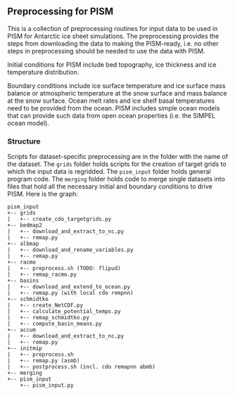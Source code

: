 ## Preprocessing for PISM


This is a collection of preprocessing routines for input data to be used in PISM
for Antarctic ice sheet simulations.
The preprocessing provides the steps from downloading the data to
making the PISM-ready, i.e. no other steps in preprocessing should be needed
to use the data with PISM.

Initial conditions for PISM include bed topography, ice thickness and
ice temperature distribution.

Boundary conditions include ice surface temperature and ice surface mass balance or
atmospheric temperature at the snow surface and mass balance at the snow surface.
Ocean melt rates and ice shelf basal temperatures need to be provided from the
ocean. PISM includes simple ocean models that can provide such data from open
ocean properties (i.e. the SIMPEL ocean model).


### Structure

Scripts for dataset-specific preprocessing are in the folder with the name
of the dataset.
The `grids` folder holds scripts for the creation of target grids to which the
input data is regridded. The `pism_input` folder holds general program code.
The `merging` folder holds code to merge single datasets into
files that hold all the necessary initial and boundary conditions to
drive PISM.
Here is the graph:

```
pism_input
+-- grids
|   +-- create_cdo_targetgrids.py
+-- bedmap2
|   +-- download_and_extract_to_nc.py
|   +-- remap.py
+-- albmap
|   +-- download_and_rename_variables.py
|   +-- remap.py
+-- racmo
|   +-- preprocess.sh (TODO: flipud)
|   +-- remap_racmo.py
+-- basins
|   +-- download_and_extend_to_ocean.py
|   +-- remap.py (with local cdo rempnn)
+-- schmidtko
|   +-- create_NetCDF.py
|   +-- calculate_potential_temps.py
|   +-- remap_schmidtko.py
|   +-- compute_basin_means.py
+-- accum
|   +-- download_and_extract_to_nc.py
|   +-- remap.py
+-- initmip
|   +-- preprocess.sh
|   +-- remap.py (asmb)
|   +-- postprocess.sh (incl. cdo remapnn abmb)
+-- merging
+-- pism_input
    +-- pism_input.py
```
